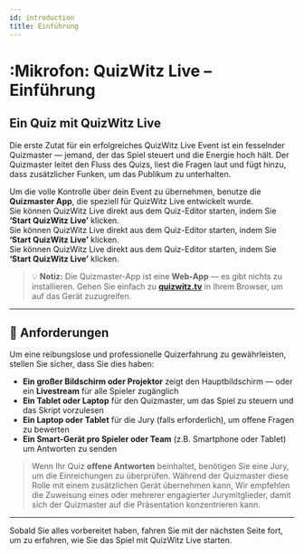 ```yaml
---
id: introduction
title: Einführung
---
```


# :Mikrofon: QuizWitz Live – Einführung

## Ein Quiz mit QuizWitz Live

Die erste Zutat für ein erfolgreiches QuizWitz Live Event ist ein fesselnder Quizmaster — jemand, der das Spiel steuert und die Energie hoch hält. Der Quizmaster leitet den Fluss des Quizs, liest die Fragen laut und fügt hinzu, dass zusätzlicher Funken, um das Publikum zu unterhalten.

Um die volle Kontrolle über dein Event zu übernehmen, benutze die **Quizmaster App**, die speziell für QuizWitz Live entwickelt wurde.\
Sie können QuizWitz Live direkt aus dem Quiz-Editor starten, indem Sie **‘Start QuizWitz Live’** klicken.\
Sie können QuizWitz Live direkt aus dem Quiz-Editor starten, indem Sie **‘Start QuizWitz Live’** klicken.\
Sie können QuizWitz Live direkt aus dem Quiz-Editor starten, indem Sie **‘Start QuizWitz Live’** klicken.

> 💡 **Notiz:** Die Quizmaster-App ist eine **Web-App** — es gibt nichts zu installieren. Gehen Sie einfach zu [**quizwitz.tv**](https://quizwitz.tv) in Ihrem Browser, um auf das Gerät zuzugreifen.

---

## 🧰 Anforderungen

Um eine reibungslose und professionelle Quizerfahrung zu gewährleisten, stellen Sie sicher, dass Sie dies haben:

- **Ein großer Bildschirm oder Projektor** zeigt den Hauptbildschirm — oder ein **Livestream** für alle Spieler zugänglich
- **Ein Tablet oder Laptop** für den Quizmaster, um das Spiel zu steuern und das Skript vorzulesen
- **Ein Laptop oder Tablet** für die Jury (falls erforderlich), um offene Fragen zu bewerten
- **Ein Smart-Gerät pro Spieler oder Team** (z.B. Smartphone oder Tablet) um Antworten zu senden

> Wenn Ihr Quiz **offene Antworten** beinhaltet, benötigen Sie eine Jury, um die Einreichungen zu überprüfen. Während der Quizmaster diese Rolle mit einem zusätzlichen Gerät übernehmen kann, Wir empfehlen die Zuweisung eines oder mehrerer engagierter Jurymitglieder, damit sich der Quizmaster auf die Präsentation konzentrieren kann.

---

Sobald Sie alles vorbereitet haben, fahren Sie mit der nächsten Seite fort, um zu erfahren, wie Sie das Spiel mit QuizWitz Live starten.
